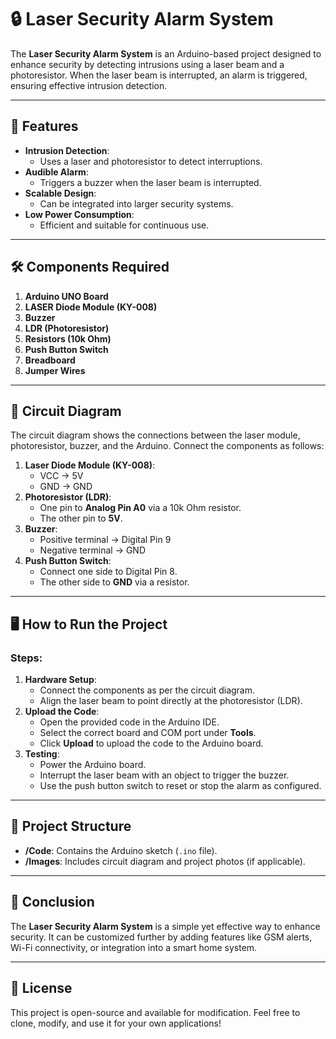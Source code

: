 # 🔒 Laser Security Alarm System

The **Laser Security Alarm System** is an Arduino-based project designed to enhance security by detecting intrusions using a laser beam and a photoresistor. When the laser beam is interrupted, an alarm is triggered, ensuring effective intrusion detection.

---

## 🚀 **Features**

- **Intrusion Detection**:
  - Uses a laser and photoresistor to detect interruptions.
- **Audible Alarm**:
  - Triggers a buzzer when the laser beam is interrupted.
- **Scalable Design**:
  - Can be integrated into larger security systems.
- **Low Power Consumption**:
  - Efficient and suitable for continuous use.

---

## 🛠 **Components Required**

1. **Arduino UNO Board**
2. **LASER Diode Module (KY-008)**
3. **Buzzer**
4. **LDR (Photoresistor)**
5. **Resistors (10k Ohm)**
6. **Push Button Switch**
7. **Breadboard**
8. **Jumper Wires**

---

## 🔧 **Circuit Diagram**

The circuit diagram shows the connections between the laser module, photoresistor, buzzer, and the Arduino. Connect the components as follows:

1. **Laser Diode Module (KY-008)**:
   - VCC → 5V
   - GND → GND
2. **Photoresistor (LDR)**:
   - One pin to **Analog Pin A0** via a 10k Ohm resistor.
   - The other pin to **5V**.
3. **Buzzer**:
   - Positive terminal → Digital Pin 9
   - Negative terminal → GND
4. **Push Button Switch**:
   - Connect one side to Digital Pin 8.
   - The other side to **GND** via a resistor.

---

## 🖥 **How to Run the Project**

### **Steps**:

1. **Hardware Setup**:
   - Connect the components as per the circuit diagram.
   - Align the laser beam to point directly at the photoresistor (LDR).
2. **Upload the Code**:
   - Open the provided code in the Arduino IDE.
   - Select the correct board and COM port under **Tools**.
   - Click **Upload** to upload the code to the Arduino board.
3. **Testing**:
   - Power the Arduino board.
   - Interrupt the laser beam with an object to trigger the buzzer.
   - Use the push button switch to reset or stop the alarm as configured.

---

## 📂 **Project Structure**

- **/Code**: Contains the Arduino sketch (`.ino` file).
- **/Images**: Includes circuit diagram and project photos (if applicable).

---

## 📝 **Conclusion**

The **Laser Security Alarm System** is a simple yet effective way to enhance security. It can be customized further by adding features like GSM alerts, Wi-Fi connectivity, or integration into a smart home system.

---

## 📜 **License**

This project is open-source and available for modification. Feel free to clone, modify, and use it for your own applications!
